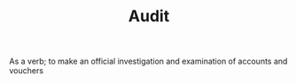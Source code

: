 ---
title: Audit
letter: A
permalink: "/definitions/audit.html"
body: As a verb; to make an official investigation and examination of accounts and
  vouchers
published_at: '2018-07-07'
source: Black's Law Dictionary
layout: post
---